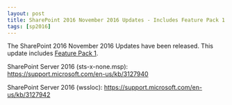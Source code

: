 ```yaml
---
layout: post
title: SharePoint 2016 November 2016 Updates - Includes Feature Pack 1
tags: [sp2016]
---
```


The SharePoint 2016 November 2016 Updates have been released. This update includes [Feature Pack 1](https://blogs.office.com/2016/11/08/feature-pack-1-for-sharepoint-server-2016-now-available/).

SharePoint Server 2016 (sts-x-none.msp): <https://support.microsoft.com/en-us/kb/3127940>

SharePoint Server 2016 (wssloc): <https://support.microsoft.com/en-us/kb/3127942>